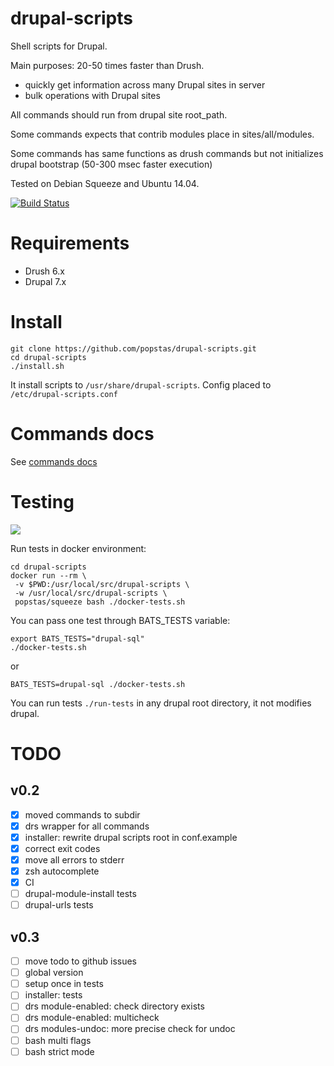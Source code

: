 # drupal-scripts

Shell scripts for Drupal.

Main purposes: 20-50 times faster than Drush. 
- quickly get information across many Drupal sites in server
- bulk operations with Drupal sites

All commands should run from drupal site root_path.

Some commands expects that contrib modules place in sites/all/modules.

Some commands has same functions as drush commands but not initializes drupal bootstrap (50-300 msec faster execution)

Tested on Debian Squeeze and Ubuntu 14.04.

[![Build Status](https://travis-ci.org/popstas/drupal-scripts.svg?branch=0.2)](https://travis-ci.org/popstas/drupal-scripts)

# Requirements
- Drush 6.x
- Drupal 7.x

# Install
```
git clone https://github.com/popstas/drupal-scripts.git
cd drupal-scripts
./install.sh
```

It install scripts to `/usr/share/drupal-scripts`.
Config placed to `/etc/drupal-scripts.conf`


# Commands docs
See [commands docs](docs/commands.md)

# Testing
<a href="http://ci.viasite.ru/viewType.html?buildTypeId=DrupalScripts_Build">
<img src="http://ci.viasite.ru/app/rest/builds/buildType:(id:DrupalScripts_Build)/statusIcon"/></a>

Run tests in docker environment:
```
cd drupal-scripts
docker run --rm \
 -v $PWD:/usr/local/src/drupal-scripts \
 -w /usr/local/src/drupal-scripts \
 popstas/squeeze bash ./docker-tests.sh
```

You can pass one test through BATS_TESTS variable:
```
export BATS_TESTS="drupal-sql"
./docker-tests.sh
```
or
```
BATS_TESTS=drupal-sql ./docker-tests.sh
```

You can run tests `./run-tests` in any drupal root directory, it not modifies drupal.

# TODO

## v0.2
- [x] moved commands to subdir
- [x] drs wrapper for all commands
- [x] installer: rewrite drupal scripts root in conf.example
- [x] correct exit codes
- [x] move all errors to stderr
- [x] zsh autocomplete
- [x] CI
- [ ] drupal-module-install tests
- [ ] drupal-urls tests

## v0.3
- [ ] move todo to github issues
- [ ] global version
- [ ] setup once in tests
- [ ] installer: tests
- [ ] drs module-enabled: check directory exists
- [ ] drs module-enabled: multicheck
- [ ] drs modules-undoc: more precise check for undoc
- [ ] bash multi flags
- [ ] bash strict mode